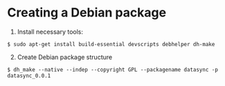 # Creating a Debian package

1. Install necessary tools:
```shell
$ sudo apt-get install build-essential devscripts debhelper dh-make
```

2. Create Debian package structure
```shell
$ dh_make --native --indep --copyright GPL --packagename datasync -p datasync_0.0.1
```



